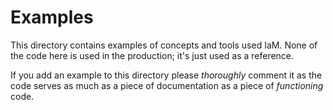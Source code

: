 # Examples

This directory contains examples of concepts and tools used IaM. None of the
code here is used in the production; it's just used as a reference.

If you add an example to this directory please *thoroughly* comment it as the
code serves as much as a piece of documentation as a piece of *functioning*
code.
